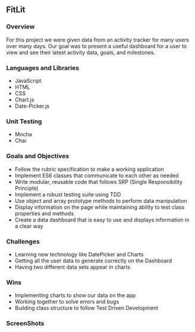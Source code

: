 ## FitLit ##

### Overview ###
For this project we were given data from an activity tracker for many users over many days. Our goal was to present a useful dashboard for a user to view and see their latest activity data, goals, and milestones.

### Languages and Libraries ###
* JavaScript
* HTML
* CSS
* Chart.js
* Date-Picker.js

### Unit Testing ###
* Mocha
* Chai

### Goals and Objectives ###
* Follow the rubric specification to make a working application
* Implement ES6 classes that communicate to each other as needed
* Write modular, reusable code that follows SRP (Single Responsibility Principle)
* Implement a robust testing suite using TDD
* Use object and array prototype methods to perform data manipulation
* Display information on the page while maintaining ability to test class properties and methods
* Create a data dashboard that is easy to use and displays information in a clear way

### Challenges ###
* Learning new technology like DatePicker and Charts
* Getting all the user data to generate correctly on the Dashboard
* Having two different data sets appear in charts 

### Wins ###
* Implementing charts to show our data on the app 
* Working together to solve errors and bugs 
* Building class structure to follow Test Driven Development 

### ScreenShots ### 



